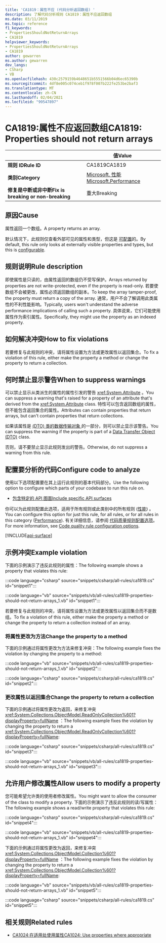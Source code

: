 ```yaml
---
title: 'CA1819：属性不应 (代码分析返回数组) '
description: 了解代码分析规则 CA1819：属性不应返回数组
ms.date: 03/11/2019
ms.topic: reference
f1_keywords:
- PropertiesShouldNotReturnArrays
- CA1819
helpviewer_keywords:
- PropertiesShouldNotReturnArrays
- CA1819
author: gewarren
ms.author: gewarren
dev_langs:
- CSharp
- VB
ms.openlocfilehash: 430c2579159b4648651b5551566b04d6ec65390b
ms.sourcegitcommit: 4df8e005c074ceb1f978f007b222fe253be2baf3
ms.translationtype: MT
ms.contentlocale: zh-CN
ms.lasthandoff: 02/04/2021
ms.locfileid: "99547897"
---
```

# <a name="ca1819-properties-should-not-return-arrays"></a><span data-ttu-id="af482-103">CA1819:属性不应返回数组</span><span class="sxs-lookup"><span data-stu-id="af482-103">CA1819: Properties should not return arrays</span></span>

| | <span data-ttu-id="af482-104">值</span><span class="sxs-lookup"><span data-stu-id="af482-104">Value</span></span> |
|-|-|
| <span data-ttu-id="af482-105">**规则 ID**</span><span class="sxs-lookup"><span data-stu-id="af482-105">**Rule ID**</span></span> |<span data-ttu-id="af482-106">CA1819</span><span class="sxs-lookup"><span data-stu-id="af482-106">CA1819</span></span>|
| <span data-ttu-id="af482-107">**类别**</span><span class="sxs-lookup"><span data-stu-id="af482-107">**Category**</span></span> |[<span data-ttu-id="af482-108">Microsoft. 性能</span><span class="sxs-lookup"><span data-stu-id="af482-108">Microsoft.Performance</span></span>](performance-warnings.md)|
| <span data-ttu-id="af482-109">**修复是中断或非中断**</span><span class="sxs-lookup"><span data-stu-id="af482-109">**Fix is breaking or non-breaking**</span></span> |<span data-ttu-id="af482-110">重大</span><span class="sxs-lookup"><span data-stu-id="af482-110">Breaking</span></span>|

## <a name="cause"></a><span data-ttu-id="af482-111">原因</span><span class="sxs-lookup"><span data-stu-id="af482-111">Cause</span></span>

<span data-ttu-id="af482-112">属性返回一个数组。</span><span class="sxs-lookup"><span data-stu-id="af482-112">A property returns an array.</span></span>

<span data-ttu-id="af482-113">默认情况下，此规则仅查看外部可见的属性和类型，但这是 [可配置](#configure-code-to-analyze)的。</span><span class="sxs-lookup"><span data-stu-id="af482-113">By default, this rule only looks at externally visible properties and types, but this is [configurable](#configure-code-to-analyze).</span></span>

## <a name="rule-description"></a><span data-ttu-id="af482-114">规则说明</span><span class="sxs-lookup"><span data-stu-id="af482-114">Rule description</span></span>

<span data-ttu-id="af482-115">即使属性是只读的，由属性返回的数组仍不受写保护。</span><span class="sxs-lookup"><span data-stu-id="af482-115">Arrays returned by properties are not write-protected, even if the property is read-only.</span></span> <span data-ttu-id="af482-116">若要使数组不会被更改，属性必须返回数组的副本。</span><span class="sxs-lookup"><span data-stu-id="af482-116">To keep the array tamper-proof, the property must return a copy of the array.</span></span> <span data-ttu-id="af482-117">通常，用户不会了解调用此类属性的不利性能影响。</span><span class="sxs-lookup"><span data-stu-id="af482-117">Typically, users won't understand the adverse performance implications of calling such a property.</span></span> <span data-ttu-id="af482-118">具体说来，它们可能使用属性作为索引属性。</span><span class="sxs-lookup"><span data-stu-id="af482-118">Specifically, they might use the property as an indexed property.</span></span>

## <a name="how-to-fix-violations"></a><span data-ttu-id="af482-119">如何解决冲突</span><span class="sxs-lookup"><span data-stu-id="af482-119">How to fix violations</span></span>

<span data-ttu-id="af482-120">若要修复与此规则的冲突，请将属性设置为方法或更改属性以返回集合。</span><span class="sxs-lookup"><span data-stu-id="af482-120">To fix a violation of this rule, either make the property a method or change the property to return a collection.</span></span>

## <a name="when-to-suppress-warnings"></a><span data-ttu-id="af482-121">何时禁止显示警告</span><span class="sxs-lookup"><span data-stu-id="af482-121">When to suppress warnings</span></span>

<span data-ttu-id="af482-122">可以禁止显示从类派生的属性的属性引发的警告 <xref:System.Attribute> 。</span><span class="sxs-lookup"><span data-stu-id="af482-122">You can suppress a warning that's raised for a property of an attribute that's derived from the <xref:System.Attribute> class.</span></span> <span data-ttu-id="af482-123">特性可以包含返回数组的属性，但不能包含返回集合的属性。</span><span class="sxs-lookup"><span data-stu-id="af482-123">Attributes can contain properties that return arrays, but can't contain properties that return collections.</span></span>

<span data-ttu-id="af482-124">如果该属性是 [ (DTO) 类的数据传输对象 ](/previous-versions/msp-n-p/ff649585(v=pandp.10)) 的一部分，则可以禁止显示该警告。</span><span class="sxs-lookup"><span data-stu-id="af482-124">You can suppress the warning if the property is part of a [Data Transfer Object (DTO)](/previous-versions/msp-n-p/ff649585(v=pandp.10)) class.</span></span>

<span data-ttu-id="af482-125">否则，请不要禁止显示此规则发出的警告。</span><span class="sxs-lookup"><span data-stu-id="af482-125">Otherwise, do not suppress a warning from this rule.</span></span>

## <a name="configure-code-to-analyze"></a><span data-ttu-id="af482-126">配置要分析的代码</span><span class="sxs-lookup"><span data-stu-id="af482-126">Configure code to analyze</span></span>

<span data-ttu-id="af482-127">使用以下选项配置要在其上运行此规则的基本代码部分。</span><span class="sxs-lookup"><span data-stu-id="af482-127">Use the following option to configure which parts of your codebase to run this rule on.</span></span>

- [<span data-ttu-id="af482-128">包含特定的 API 图面</span><span class="sxs-lookup"><span data-stu-id="af482-128">Include specific API surfaces</span></span>](#include-specific-api-surfaces)

<span data-ttu-id="af482-129">你可以为此规则配置此选项，适用于所有规则或此类别中的所有规则 ([性能](performance-warnings.md)) 。</span><span class="sxs-lookup"><span data-stu-id="af482-129">You can configure this option for just this rule, for all rules, or for all rules in this category ([Performance](performance-warnings.md)).</span></span> <span data-ttu-id="af482-130">有关详细信息，请参阅 [代码质量规则配置选项](../code-quality-rule-options.md)。</span><span class="sxs-lookup"><span data-stu-id="af482-130">For more information, see [Code quality rule configuration options](../code-quality-rule-options.md).</span></span>

[!INCLUDE[api-surface](~/includes/code-analysis/api-surface.md)]

## <a name="example-violation"></a><span data-ttu-id="af482-131">示例冲突</span><span class="sxs-lookup"><span data-stu-id="af482-131">Example violation</span></span>

<span data-ttu-id="af482-132">下面的示例演示了违反此规则的属性：</span><span class="sxs-lookup"><span data-stu-id="af482-132">The following example shows a property that violates this rule:</span></span>

:::code language="csharp" source="snippets/csharp/all-rules/ca1819.cs" id="snippet1":::

:::code language="vb" source="snippets/vb/all-rules/ca1819-properties-should-not-return-arrays_1.vb" id="snippet1":::

<span data-ttu-id="af482-133">若要修复与此规则的冲突，请将属性设置为方法或更改属性以返回集合而不是数组。</span><span class="sxs-lookup"><span data-stu-id="af482-133">To fix a violation of this rule, either make the property a method or change the property to return a collection instead of an array.</span></span>

### <a name="change-the-property-to-a-method"></a><span data-ttu-id="af482-134">将属性更改为方法</span><span class="sxs-lookup"><span data-stu-id="af482-134">Change the property to a method</span></span>

<span data-ttu-id="af482-135">下面的示例通过将属性更改为方法来修复冲突：</span><span class="sxs-lookup"><span data-stu-id="af482-135">The following example fixes the violation by changing the property to a method:</span></span>

:::code language="vb" source="snippets/vb/all-rules/ca1819-properties-should-not-return-arrays_1.vb" id="snippet2":::

:::code language="csharp" source="snippets/csharp/all-rules/ca1819.cs" id="snippet2":::

### <a name="change-the-property-to-return-a-collection"></a><span data-ttu-id="af482-136">更改属性以返回集合</span><span class="sxs-lookup"><span data-stu-id="af482-136">Change the property to return a collection</span></span>

<span data-ttu-id="af482-137">下面的示例通过将属性更改为返回，来修复冲突 <xref:System.Collections.ObjectModel.ReadOnlyCollection%601?displayProperty=fullName> ：</span><span class="sxs-lookup"><span data-stu-id="af482-137">The following example fixes the violation by changing the property to return a <xref:System.Collections.ObjectModel.ReadOnlyCollection%601?displayProperty=fullName>:</span></span>

:::code language="csharp" source="snippets/csharp/all-rules/ca1819.cs" id="snippet3":::

:::code language="vb" source="snippets/vb/all-rules/ca1819-properties-should-not-return-arrays_1.vb" id="snippet3":::

## <a name="allow-users-to-modify-a-property"></a><span data-ttu-id="af482-138">允许用户修改属性</span><span class="sxs-lookup"><span data-stu-id="af482-138">Allow users to modify a property</span></span>

<span data-ttu-id="af482-139">您可能希望允许类的使用者修改属性。</span><span class="sxs-lookup"><span data-stu-id="af482-139">You might want to allow the consumer of the class to modify a property.</span></span> <span data-ttu-id="af482-140">下面的示例演示了违反此规则的读/写属性：</span><span class="sxs-lookup"><span data-stu-id="af482-140">The following example shows a read/write property that violates this rule:</span></span>

:::code language="csharp" source="snippets/csharp/all-rules/ca1819.cs" id="snippet4":::

:::code language="vb" source="snippets/vb/all-rules/ca1819-properties-should-not-return-arrays_1.vb" id="snippet4":::

<span data-ttu-id="af482-141">下面的示例通过将属性更改为返回，来修复冲突 <xref:System.Collections.ObjectModel.Collection%601?displayProperty=fullName> ：</span><span class="sxs-lookup"><span data-stu-id="af482-141">The following example fixes the violation by changing the property to return a <xref:System.Collections.ObjectModel.Collection%601?displayProperty=fullName>:</span></span>

:::code language="vb" source="snippets/vb/all-rules/ca1819-properties-should-not-return-arrays_1.vb" id="snippet5":::

:::code language="csharp" source="snippets/csharp/all-rules/ca1819.cs" id="snippet5":::

## <a name="related-rules"></a><span data-ttu-id="af482-142">相关规则</span><span class="sxs-lookup"><span data-stu-id="af482-142">Related rules</span></span>

- [<span data-ttu-id="af482-143">CA1024:在适用处使用属性</span><span class="sxs-lookup"><span data-stu-id="af482-143">CA1024: Use properties where appropriate</span></span>](ca1024.md)
